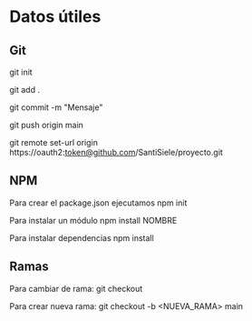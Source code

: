 # Datos útiles
## Git
git init

git add .

git commit -m "Mensaje"

git push origin main

git remote set-url origin https://oauth2:token@github.com/SantiSiele/proyecto.git

## NPM
Para crear el package.json ejecutamos npm init

Para instalar un módulo npm install NOMBRE

Para instalar dependencias npm install

## Ramas
Para cambiar de rama: git checkout <RAMA>

Para crear nueva rama: git checkout -b <NUEVA_RAMA> main
